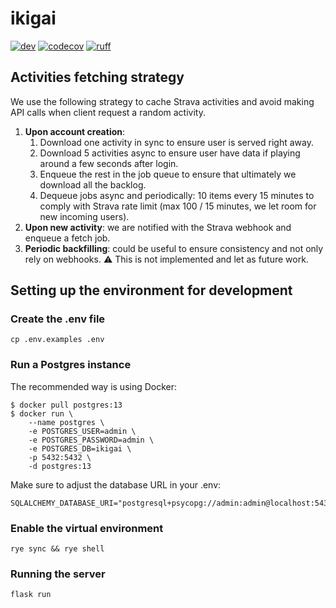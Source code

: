 # ikigai

[![dev](https://github.com/paulnicolet/ikigai/actions/workflows/dev.yaml/badge.svg)](https://github.com/paulnicolet/ikigai/actions/workflows/dev.yaml)
[![codecov](https://codecov.io/github/paulnicolet/ikigai/branch/main/graph/badge.svg?token=8VND8ZPWL9)](https://codecov.io/github/paulnicolet/ikigai)
[![ruff](https://img.shields.io/endpoint?url=https://raw.githubusercontent.com/astral-sh/ruff/main/assets/badge/v2.json)](https://github.com/astral-sh/ruff)

## Activities fetching strategy

We use the following strategy to cache Strava activities and avoid making API calls when client request a random activity.

1. **Upon account creation**:
   1. Download one activity in sync to ensure user is served right away.
   2. Download 5 activities async to ensure user have data if playing around a few seconds after login.
   3. Enqueue the rest in the job queue to ensure that ultimately we download all the backlog.
   4. Dequeue jobs async and periodically: 10 items every 15 minutes to comply with Strava rate limit (max 100 / 15 minutes, we let room for new incoming users).
2. **Upon new activity**: we are notified with the Strava webhook and enqueue a fetch job.
3. **Periodic backfilling**: could be useful to ensure consistency and not only rely on webhooks. ⚠️ This is not implemented and let as future work.

## Setting up the environment for development

### Create the .env file

```
cp .env.examples .env
```

### Run a Postgres instance

The recommended way is using Docker:

```
$ docker pull postgres:13
$ docker run \
    --name postgres \
    -e POSTGRES_USER=admin \
    -e POSTGRES_PASSWORD=admin \
    -e POSTGRES_DB=ikigai \
    -p 5432:5432 \
    -d postgres:13
```

Make sure to adjust the database URL in your .env:

```
SQLALCHEMY_DATABASE_URI="postgresql+psycopg://admin:admin@localhost:5432/ikigai"
```

### Enable the virtual environment

```
rye sync && rye shell
```

### Running the server

```
flask run
```
